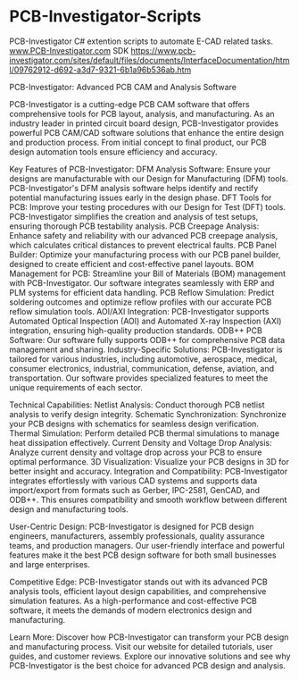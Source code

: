 # PCB-Investigator-Scripts
PCB-Investigator C# extention scripts to automate E-CAD related tasks. www.PCB-Investigator.com
SDK https://www.pcb-investigator.com/sites/default/files/documents/InterfaceDocumentation/html/09762912-d692-a3d7-9321-6b1a96b536ab.htm


PCB-Investigator: Advanced PCB CAM and Analysis Software

PCB-Investigator is a cutting-edge PCB CAM software that offers comprehensive tools for PCB layout, analysis, and manufacturing. As an industry leader in printed circuit board design, PCB-Investigator provides powerful PCB CAM/CAD software solutions that enhance the entire design and production process. From initial concept to final product, our PCB design automation tools ensure efficiency and accuracy.

Key Features of PCB-Investigator:
DFM Analysis Software: Ensure your designs are manufacturable with our Design for Manufacturing (DFM) tools. PCB-Investigator's DFM analysis software helps identify and rectify potential manufacturing issues early in the design phase.
DFT Tools for PCB: Improve your testing procedures with our Design for Test (DFT) tools. PCB-Investigator simplifies the creation and analysis of test setups, ensuring thorough PCB testability analysis.
PCB Creepage Analysis: Enhance safety and reliability with our advanced PCB creepage analysis, which calculates critical distances to prevent electrical faults.
PCB Panel Builder: Optimize your manufacturing process with our PCB panel builder, designed to create efficient and cost-effective panel layouts.
BOM Management for PCB: Streamline your Bill of Materials (BOM) management with PCB-Investigator. Our software integrates seamlessly with ERP and PLM systems for efficient data handling.
PCB Reflow Simulation: Predict soldering outcomes and optimize reflow profiles with our accurate PCB reflow simulation tools.
AOI/AXI Integration: PCB-Investigator supports Automated Optical Inspection (AOI) and Automated X-ray Inspection (AXI) integration, ensuring high-quality production standards.
ODB++ PCB Software: Our software fully supports ODB++ for comprehensive PCB data management and sharing.
Industry-Specific Solutions:
PCB-Investigator is tailored for various industries, including automotive, aerospace, medical, consumer electronics, industrial, communication, defense, aviation, and transportation. Our software provides specialized features to meet the unique requirements of each sector.

Technical Capabilities:
Netlist Analysis: Conduct thorough PCB netlist analysis to verify design integrity.
Schematic Synchronization: Synchronize your PCB designs with schematics for seamless design verification.
Thermal Simulation: Perform detailed PCB thermal simulations to manage heat dissipation effectively.
Current Density and Voltage Drop Analysis: Analyze current density and voltage drop across your PCB to ensure optimal performance.
3D Visualization: Visualize your PCB designs in 3D for better insight and accuracy.
Integration and Compatibility:
PCB-Investigator integrates effortlessly with various CAD systems and supports data import/export from formats such as Gerber, IPC-2581, GenCAD, and ODB++. This ensures compatibility and smooth workflow between different design and manufacturing tools.

User-Centric Design:
PCB-Investigator is designed for PCB design engineers, manufacturers, assembly professionals, quality assurance teams, and production managers. Our user-friendly interface and powerful features make it the best PCB design software for both small businesses and large enterprises.

Competitive Edge:
PCB-Investigator stands out with its advanced PCB analysis tools, efficient layout design capabilities, and comprehensive simulation features. As a high-performance and cost-effective PCB software, it meets the demands of modern electronics design and manufacturing.

Learn More:
Discover how PCB-Investigator can transform your PCB design and manufacturing process. Visit our website for detailed tutorials, user guides, and customer reviews. Explore our innovative solutions and see why PCB-Investigator is the best choice for advanced PCB design and analysis.


